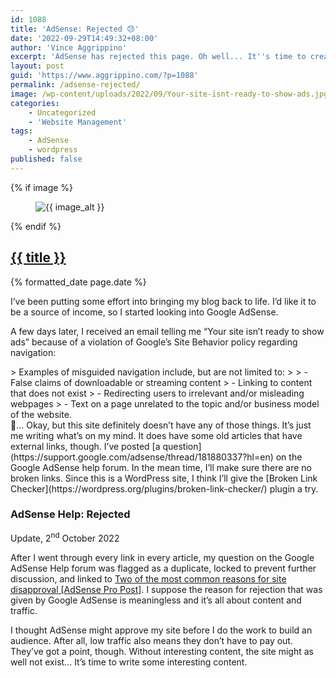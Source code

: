 ```yaml
---
id: 1088
title: 'AdSense: Rejected 😓'
date: '2022-09-29T14:49:32+08:00'
author: 'Vince Aggrippino'
excerpt: 'AdSense has rejected this page. Oh well... It''s time to create some fresh content.'
layout: post
guid: 'https://www.aggrippino.com/?p=1088'
permalink: /adsense-rejected/
image: /wp-content/uploads/2022/09/Your-site-isnt-ready-to-show-ads.jpg
categories:
    - Uncategorized
    - 'Website Management'
tags:
    - AdSense
    - wordpress
published: false
---
```

{% if image %}
    <figure class="post__image">
        <img src="{{ image }}" alt="{{ image_alt }}">
    </figure>
{% endif %}

<h2 class="post__title"><a href="{{ page.url }}">{{ title }}</a></h2>

<p class="post__date">{% formatted_date page.date %}</p>

I’ve been putting some effort into bringing my blog back to life. I’d like it to be a source of income, so I started looking into Google AdSense.

A few days later, I received an email telling me “Your site isn’t ready to show ads” because of a violation of Google’s Site Behavior policy regarding navigation:

<div class="wp-block-jetpack-markdown">> Examples of misguided navigation include, but are not limited to:
> 
> - False claims of downloadable or streaming content
> - Linking to content that does not exist
> - Redirecting users to irrelevant and/or misleading webpages
> - Text on a page unrelated to the topic and/or business model of the website.

</div>🤔… Okay, but this site definitely doesn’t have any of those things. It’s just me writing what’s on my mind. It does have some old articles that have external links, though. I’ve posted [a question](https://support.google.com/adsense/thread/181880337?hl=en) on the Google AdSense help forum. In the mean time, I’ll make sure there are no broken links. Since this is a WordPress site, I think I’ll give the [Broken Link Checker](https://wordpress.org/plugins/broken-link-checker/) plugin a try.

### AdSense Help: Rejected

Update, 2<sup>nd</sup> October 2022

After I went through every link in every article, my question on the Google AdSense Help forum was flagged as a duplicate, locked to prevent further discussion, and linked to [Two of the most common reasons for site disapproval \[AdSense Pro Post\]](https://support.google.com/adsense/thread/176631357). I suppose the reason for rejection that was given by Google AdSense is meaningless and it’s all about content and traffic.

I thought AdSense might approve my site before I do the work to build an audience. After all, low traffic also means they don’t have to pay out. They’ve got a point, though. Without interesting content, the site might as well not exist… It’s time to write some interesting content.